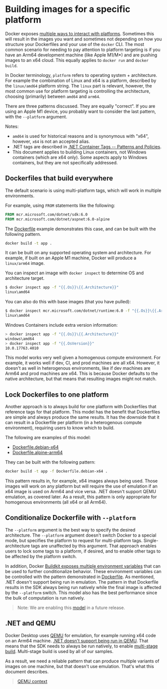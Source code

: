 # Building images for a specific platform

Docker exposes [multiple ways to interact with platforms](https://docs.docker.com/build/building/multi-platform/). Sometimes this will result in the images you want and sometimes not depending on how you structure your Dockerfiles and your use of the `docker` CLI. The most common scenario for needing to pay attention to platform targeting is if you have an Arm64 development machine (like Apple M1/M*) and are pushing images to an x64 cloud. This equally applies to `docker run` and `docker build`.

In Docker terminology, `platform` refers to operating system + architecture. For example the combination of Linux and x64 is a platform, described by the `linux/amd64` platform string. The `linux` part is relevant, however, the most common use for platform targeting is controlling the architecture, choosing (primarily) between `amd64` and `arm64`.

There are three patterns discussed. They are equally "correct". If you are using an Apple M1 device, you probably want to consider the last pattern, with the `--platform` argument.

Notes:

- `amd64` is used for historical reasons and is synonymous with "x64", however, `x64` is not an accepted alias.
- .NET tags are described in [.NET Container Tags -- Patterns and Policies](../documentation//supported-tags.md).
- This document applies to building Linux containers, not Windows containers (which are x64 only). Some aspects apply to Windows containers, but they are not specifically addressed.

## Dockerfiles that build everywhere

The default scenario is using multi-platform tags, which will work in multiple environments.

For example, using `FROM` statements like the following:

```dockerfile
FROM mcr.microsoft.com/dotnet/sdk:6.0
FROM mcr.microsoft.com/dotnet/aspnet:6.0-alpine
```

The [Dockerfile](aspnetapp/Dockerfile) example demonstrates this case, and can be built with the following pattern.

```bash
docker build -t app .
```

It can be built on any supported operating system and architecture. For example, if built on an Apple M1 machine, Docker will produce a `linux/arm64` image.

You can inspect an image with `docker inspect` to determine OS and architecture target.

```bash
$ docker inspect app -f "{{.Os}}\{{.Architecture}}"
linux\amd64
```

You can also do this with base images (that you have pulled):

```bash
$ docker inspect mcr.microsoft.com/dotnet/runtime:6.0 -f "{{.Os}}\{{.Architecture}}"
linux\amd64
```

Windows Containers include extra version information:

```bash
> docker inspect app -f "{{.Os}}\{{.Architecture}}"
windows\amd64
> docker inspect app -f "{{.OsVersion}}"
10.0.17763.4010
```

This model works very well given a homogenous compute environment. For example, it works well if dev, CI, and prod machines are all x64. However, it doesn't as well in heterogenous environments, like if dev machines are Arm64 and prod machines are x64. This is because Docker defaults to the native architecture, but that means that resulting images might not match.

## Lock Dockerfiles to one platform

Another approach is to always build for one platform with Dockerfiles that reference tags for that platform. This model has the benefit that Dockerfiles are simple and always produce the same results. It has the downside that it can result in a Dockerfile per platform (in a heterogenous compute environment), requiring users to know which to build.

The following are examples of this model:

- [Dockerfile.debian-x64](aspnetapp/Dockerfile.debian-x64)
- [Dockerfile.alpine-arm64](aspnetapp/Dockerfile.alpine-arm64)

They can be built with the following pattern:

```bash
docker build -t app -f Dockerfile.debian-x64 .
```

This pattern results in, for example, x64 images always being used. Those images will work on any platform but will require the use of emulation if an x64 image is used on Arm64 and vice versa. .NET doesn't support QEMU emulation, as covered later. As a result, this pattern is only appropriate for homogenous environments (all x64 or all Arm64).

## Conditionalize Dockerfile with `--platform`

The `--platform` argument is the best way to specify the desired architecture. The `--platform` argument doesn't switch Docker to a special mode, but specifies the platform to request for multi-platform tags. Single-architecture tags are unaffected by this argument. That approach enables users to lock some tags to a platform, if desired, and to enable other tags to be affected by the platform switch.

In addition, Docker [Buildkit exposes multiple environment variables](https://github.com/dotnet/dotnet-docker/pull/4387#issuecomment-1416565213) that can be used to further conditionalize behavior. These environment variables can be controlled with the pattern demonstrated in [Dockerfile](https://github.com/mthalman/dredge/blob/main/src/Valleysoft.Dredge/Dockerfile). As mentioned, .NET doesn't support being run in emulation. The pattern in that Dockerfile results in the SDK always being run natively while the final image is affected by the `--platform` switch. This model also has the best performance since the bulk of computation is run natively.

> Note: We are enabling this [model](https://github.com/dotnet/dotnet-docker/issues/4388#issuecomment-1421401384) in a future release.

## .NET and QEMU

Docker Desktop uses [QEMU](https://www.qemu.org/) for emulation, for example running x64 code on an Arm64 machine. [.NET doesn't support being run in QEMU](https://github.com/dotnet/core/blob/main/release-notes/8.0/supported-os.md#qemu). That means that the SDK needs to always be run natively, to enable [multi-stage build](https://docs.docker.com/build/building/multi-stage/). Multi-stage build is used by all of our samples.

As a result, we need a reliable pattern that can produce multiple variants of images on one machine, but that doesn't use emulation. That's what this document describes.

> [QEMU context](https://gitlab.com/qemu-project/qemu/-/issues/249)
